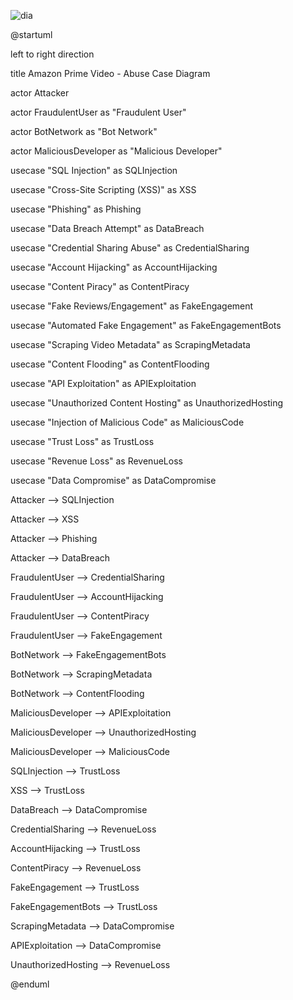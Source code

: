 ![dia](https://github.com/user-attachments/assets/b699309e-206f-4a70-b8e8-ea0f630b02ff)

@startuml

left to right direction

title Amazon Prime Video - Abuse Case Diagram


actor Attacker

actor FraudulentUser as "Fraudulent User"

actor BotNetwork as "Bot Network"

actor MaliciousDeveloper as "Malicious Developer"


usecase "SQL Injection" as SQLInjection

usecase "Cross-Site Scripting (XSS)" as XSS

usecase "Phishing" as Phishing

usecase "Data Breach Attempt" as DataBreach


usecase "Credential Sharing Abuse" as CredentialSharing

usecase "Account Hijacking" as AccountHijacking

usecase "Content Piracy" as ContentPiracy

usecase "Fake Reviews/Engagement" as FakeEngagement


usecase "Automated Fake Engagement" as FakeEngagementBots

usecase "Scraping Video Metadata" as ScrapingMetadata

usecase "Content Flooding" as ContentFlooding


usecase "API Exploitation" as APIExploitation

usecase "Unauthorized Content Hosting" as UnauthorizedHosting

usecase "Injection of Malicious Code" as MaliciousCode


usecase "Trust Loss" as TrustLoss

usecase "Revenue Loss" as RevenueLoss

usecase "Data Compromise" as DataCompromise


Attacker --> SQLInjection

Attacker --> XSS

Attacker --> Phishing

Attacker --> DataBreach


FraudulentUser --> CredentialSharing

FraudulentUser --> AccountHijacking

FraudulentUser --> ContentPiracy

FraudulentUser --> FakeEngagement


BotNetwork --> FakeEngagementBots

BotNetwork --> ScrapingMetadata

BotNetwork --> ContentFlooding


MaliciousDeveloper --> APIExploitation

MaliciousDeveloper --> UnauthorizedHosting

MaliciousDeveloper --> MaliciousCode


SQLInjection --> TrustLoss

XSS --> TrustLoss

DataBreach --> DataCompromise

CredentialSharing --> RevenueLoss

AccountHijacking --> TrustLoss

ContentPiracy --> RevenueLoss

FakeEngagement --> TrustLoss

FakeEngagementBots --> TrustLoss

ScrapingMetadata --> DataCompromise

APIExploitation --> DataCompromise

UnauthorizedHosting --> RevenueLoss


@enduml
